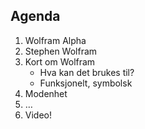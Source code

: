 Agenda
------

1. Wolfram Alpha
1. Stephen Wolfram
2. Kort om Wolfram
    * Hva kan det brukes til?
    * Funksjonelt, symbolsk
3. Modenhet
4. …
5. Video!